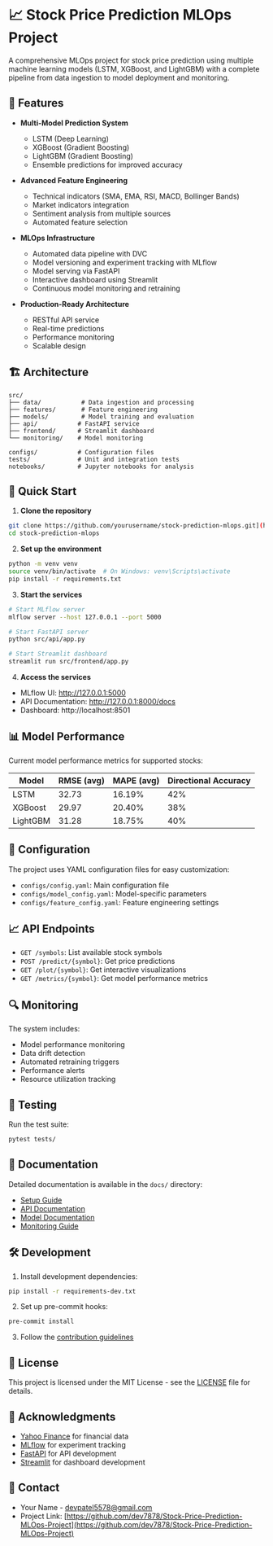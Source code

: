 # 📈 Stock Price Prediction MLOps Project

A comprehensive MLOps project for stock price prediction using multiple machine learning models (LSTM, XGBoost, and LightGBM) with a complete pipeline from data ingestion to model deployment and monitoring.

## 🌟 Features

- **Multi-Model Prediction System**

  - LSTM (Deep Learning)
  - XGBoost (Gradient Boosting)
  - LightGBM (Gradient Boosting)
  - Ensemble predictions for improved accuracy

- **Advanced Feature Engineering**

  - Technical indicators (SMA, EMA, RSI, MACD, Bollinger Bands)
  - Market indicators integration
  - Sentiment analysis from multiple sources
  - Automated feature selection

- **MLOps Infrastructure**

  - Automated data pipeline with DVC
  - Model versioning and experiment tracking with MLflow
  - Model serving via FastAPI
  - Interactive dashboard using Streamlit
  - Continuous model monitoring and retraining

- **Production-Ready Architecture**
  - RESTful API service
  - Real-time predictions
  - Performance monitoring
  - Scalable design

## 🏗️ Architecture

```
src/
├── data/           # Data ingestion and processing
├── features/       # Feature engineering
├── models/         # Model training and evaluation
├── api/           # FastAPI service
├── frontend/      # Streamlit dashboard
└── monitoring/    # Model monitoring

configs/           # Configuration files
tests/             # Unit and integration tests
notebooks/         # Jupyter notebooks for analysis
```

## 🚀 Quick Start

1. **Clone the repository**

```bash
git clone https://github.com/yourusername/stock-prediction-mlops.git](https://github.com/dev7878/Stock-Price-Prediction-MLOps-Project.git
cd stock-prediction-mlops
```

2. **Set up the environment**

```bash
python -m venv venv
source venv/bin/activate  # On Windows: venv\Scripts\activate
pip install -r requirements.txt
```

3. **Start the services**

```bash
# Start MLflow server
mlflow server --host 127.0.0.1 --port 5000

# Start FastAPI server
python src/api/app.py

# Start Streamlit dashboard
streamlit run src/frontend/app.py
```

4. **Access the services**

- MLflow UI: http://127.0.0.1:5000
- API Documentation: http://127.0.0.1:8000/docs
- Dashboard: http://localhost:8501

## 📊 Model Performance

Current model performance metrics for supported stocks:

| Model    | RMSE (avg) | MAPE (avg) | Directional Accuracy |
| -------- | ---------- | ---------- | -------------------- |
| LSTM     | 32.73      | 16.19%     | 42%                  |
| XGBoost  | 29.97      | 20.40%     | 38%                  |
| LightGBM | 31.28      | 18.75%     | 40%                  |

## 🔧 Configuration

The project uses YAML configuration files for easy customization:

- `configs/config.yaml`: Main configuration file
- `configs/model_config.yaml`: Model-specific parameters
- `configs/feature_config.yaml`: Feature engineering settings

## 📈 API Endpoints

- `GET /symbols`: List available stock symbols
- `POST /predict/{symbol}`: Get price predictions
- `GET /plot/{symbol}`: Get interactive visualizations
- `GET /metrics/{symbol}`: Get model performance metrics

## 🔍 Monitoring

The system includes:

- Model performance monitoring
- Data drift detection
- Automated retraining triggers
- Performance alerts
- Resource utilization tracking

## 🧪 Testing

Run the test suite:

```bash
pytest tests/
```

## 📝 Documentation

Detailed documentation is available in the `docs/` directory:

- [Setup Guide](docs/setup.md)
- [API Documentation](docs/api.md)
- [Model Documentation](docs/models.md)
- [Monitoring Guide](docs/monitoring.md)

## 🛠️ Development

1. Install development dependencies:

```bash
pip install -r requirements-dev.txt
```

2. Set up pre-commit hooks:

```bash
pre-commit install
```

3. Follow the [contribution guidelines](CONTRIBUTING.md)

## 📜 License

This project is licensed under the MIT License - see the [LICENSE](LICENSE) file for details.



## 🙏 Acknowledgments

- [Yahoo Finance](https://finance.yahoo.com/) for financial data
- [MLflow](https://mlflow.org/) for experiment tracking
- [FastAPI](https://fastapi.tiangolo.com/) for API development
- [Streamlit](https://streamlit.io/) for dashboard development

## 📧 Contact

- Your Name - [devpatel5578@gmail.com](mailto:devpatel5578@gmail.com)
- Project Link: [https://github.com/dev7878/Stock-Price-Prediction-MLOps-Project](https://github.com/dev7878/Stock-Price-Prediction-MLOps-Project)

